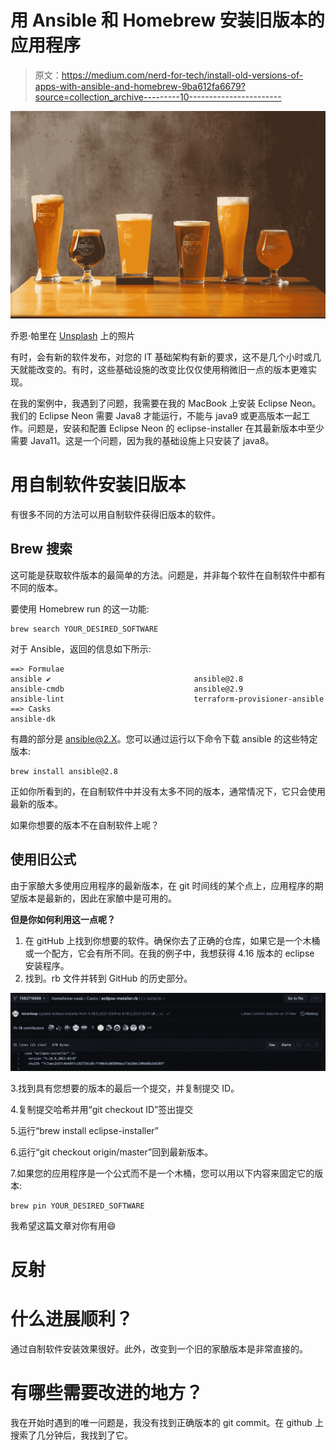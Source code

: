 # 用 Ansible 和 Homebrew 安装旧版本的应用程序

> 原文：<https://medium.com/nerd-for-tech/install-old-versions-of-apps-with-ansible-and-homebrew-9ba612fa6679?source=collection_archive---------10----------------------->

![](img/087286cef47bb9b90a39f923e6ef09af.png)

乔恩·帕里在 [Unsplash](https://unsplash.com?utm_source=medium&utm_medium=referral) 上的照片

有时，会有新的软件发布，对您的 IT 基础架构有新的要求，这不是几个小时或几天就能改变的。有时，这些基础设施的改变比仅仅使用稍微旧一点的版本更难实现。

在我的案例中，我遇到了问题，我需要在我的 MacBook 上安装 Eclipse Neon。我们的 Eclipse Neon 需要 Java8 才能运行，不能与 java9 或更高版本一起工作。问题是，安装和配置 Eclipse Neon 的 eclipse-installer 在其最新版本中至少需要 Java11。这是一个问题，因为我的基础设施上只安装了 java8。

# 用自制软件安装旧版本

有很多不同的方法可以用自制软件获得旧版本的软件。

## Brew 搜索

这可能是获取软件版本的最简单的方法。问题是，并非每个软件在自制软件中都有不同的版本。

要使用 Homebrew run 的这一功能:

```
brew search YOUR_DESIRED_SOFTWARE
```

对于 Ansible，返回的信息如下所示:

```
==> Formulae
ansible ✔                                ansible@2.8
ansible-cmdb                             ansible@2.9
ansible-lint                             terraform-provisioner-ansible
==> Casks
ansible-dk
```

有趣的部分是 ansible@2.X。您可以通过运行以下命令下载 ansible 的这些特定版本:

```
brew install ansible@2.8
```

正如你所看到的，在自制软件中并没有太多不同的版本，通常情况下，它只会使用最新的版本。

如果你想要的版本不在自制软件上呢？

## 使用旧公式

由于家酿大多使用应用程序的最新版本，在 git 时间线的某个点上，应用程序的期望版本是最新的，因此在家酿中是可用的。

**但是你如何利用这一点呢？**

1.  在 gitHub 上找到你想要的软件。确保你去了正确的仓库，如果它是一个木桶或一个配方，它会有所不同。在我的例子中，我想获得 4.16 版本的 eclipse 安装程序。
2.  找到。rb 文件并转到 GitHub 的历史部分。

![](img/0256a3096968f8d10724f60451897e50.png)

3.找到具有您想要的版本的最后一个提交，并复制提交 ID。

4.复制提交哈希并用“git checkout ID”签出提交

5.运行“brew install eclipse-installer”

6.运行“git checkout origin/master”回到最新版本。

7.如果您的应用程序是一个公式而不是一个木桶，您可以用以下内容来固定它的版本:

```
brew pin YOUR_DESIRED_SOFTWARE
```

我希望这篇文章对你有用😄

# 反射

# 什么进展顺利？

通过自制软件安装效果很好。此外，改变到一个旧的家酿版本是非常直接的。

# 有哪些需要改进的地方？

我在开始时遇到的唯一问题是，我没有找到正确版本的 git commit。在 github 上搜索了几分钟后，我找到了它。
